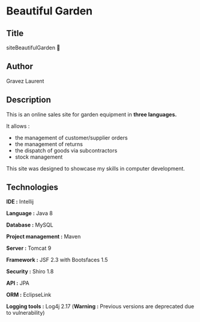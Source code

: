 # Beautiful Garden

## Title 

siteBeautifulGarden :herb:

## Author

Gravez Laurent

## Description 

This is an online sales site for garden equipment in **three languages.**
 
It allows : 

- the management of customer/supplier orders 
- the management of returns
- the dispatch of goods via subcontractors
- stock management

This site was designed to showcase my skills in computer development.

## Technologies

**IDE :** Intellij

**Language :** Java 8

**Database :** MySQL

**Project management :** Maven 

**Server :** Tomcat 9

**Framework :** JSF 2.3 with Bootsfaces 1.5

**Security :** Shiro 1.8

**API :** JPA

**ORM :** EclipseLink

**Logging tools :** Log4j 2.17 (**Warning :** Previous versions are deprecated due to vulnerability) 


